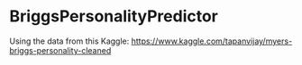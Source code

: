 # BriggsPersonalityPredictor
Using the data from this Kaggle: https://www.kaggle.com/tapanvijay/myers-briggs-personality-cleaned
